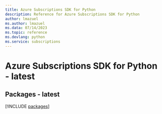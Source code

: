 ```yaml
---
title: Azure Subscriptions SDK for Python
description: Reference for Azure Subscriptions SDK for Python
author: lmazuel
ms.author: lmazuel
ms.data: 07/14/2023
ms.topic: reference
ms.devlang: python
ms.service: subscriptions
---
```

# Azure Subscriptions SDK for Python - latest
## Packages - latest
[!INCLUDE [packages](subscriptions-index.md)]